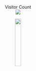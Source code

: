 
<p align="center"> 
  Visitor Count<br>
  <img src="https://profile-counter.glitch.me/ctrl-alt-caleb/count.svg" />
</p>
<div class='parent'>
<div class='child align ="center"><img style="height: auto; width: 20%;" class="img" src="https://github-readme-stats.vercel.app/api?username=ctrl-alt-caleb&show_icons=true&theme=blue-green" /></div>
<div class='child align = "center"><img style="height: auto; width: 20%;" class="img" src="https://github-readme-stats.vercel.app/api/top-langs/?username=ctrl-alt-caleb&theme=blue-green&langs_count=8&layout=compact" /></div>
</div>





